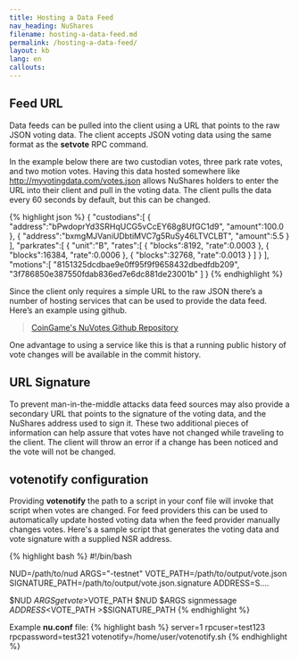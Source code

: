 ```yaml
---
title: Hosting a Data Feed
nav_heading: NuShares
filename: hosting-a-data-feed.md
permalink: /hosting-a-data-feed/
layout: kb
lang: en
callouts:
---
```

## Feed URL

Data feeds can be pulled into the client using a URL that points to the raw JSON voting data. The client accepts JSON voting data using the same format as the **setvote** RPC command.

In the example below there are two custodian votes, three park rate votes, and two motion votes. Having this data hosted somewhere like http://myvotingdata.com/votes.json allows NuShares holders to enter the URL into their client and pull in the voting data. The client pulls the data every 60 seconds by default, but this can be changed.

{% highlight json %}
{
   "custodians":[
      {
         "address":"bPwdoprYd3SRHqUCG5vCcEY68g8UfGC1d9",
         "amount":100.0
      },
      {
         "address":"bxmgMJVaniUDbtiMVC7g5RuSy46LTVCLBT",
         "amount":5.5
      }
   ],
   "parkrates":[
      {
         "unit":"B",
         "rates":[
            {
               "blocks":8192,
               "rate":0.0003
            },
            {
               "blocks":16384,
               "rate":0.0006
            },
            {
               "blocks":32768,
               "rate":0.0013
            }
         ]
      }
   ],
   "motions":[
      "8151325dcdbae9e0ff95f9f9658432dbedfdb209",
      "3f786850e387550fdab836ed7e6dc881de23001b"
   ]
}
{% endhighlight %}

Since the client only requires a simple URL to the raw JSON there’s a number of hosting services that can be used to provide the data feed. Here’s an example using github.

> [CoinGame's NuVotes Github Repository](https://github.com/CoinGame/CoinGame-NuVotes-Testnet)

One advantage to using a service like this is that a running public history of vote changes will be available in the commit history.

## URL Signature

To prevent man-in-the-middle attacks data feed sources may also provide a secondary URL that points to the signature of the voting data, and the NuShares address used to sign it. These two additional pieces of information can help assure that votes have not changed while traveling to the client. The client will throw an error if a change has been noticed and the vote will not be changed.

## votenotify configuration

Providing **votenotify** the path to a script in your conf file will invoke that script when votes are changed. For feed providers this can be used to automatically update hosted voting data when the feed provider manually changes votes. Here's a sample script that generates the voting data and vote signature with a supplied NSR address.

{% highlight bash %}
#!/bin/bash

NUD=/path/to/nud
ARGS="-testnet"
VOTE_PATH=/path/to/output/vote.json
SIGNATURE_PATH=/path/to/output/vote.json.signature
ADDRESS=S....

$NUD $ARGS getvote >$VOTE_PATH
$NUD $ARGS signmessage $ADDRESS <$VOTE_PATH >$SIGNATURE_PATH
{% endhighlight %}

Example **nu.conf** file:
{% highlight bash %}
server=1
rpcuser=test123
rpcpassword=test321
votenotify=/home/user/votenotify.sh
{% endhighlight %}

